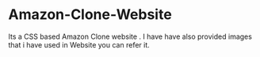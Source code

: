 # Amazon-Clone-Website
Its a CSS based Amazon Clone website . I have have also provided images that i have used in Website you can refer it.

